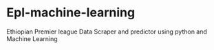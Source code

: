 # Epl-machine-learning

Ethiopian Premier league Data Scraper and predictor using python and Machine Learning
